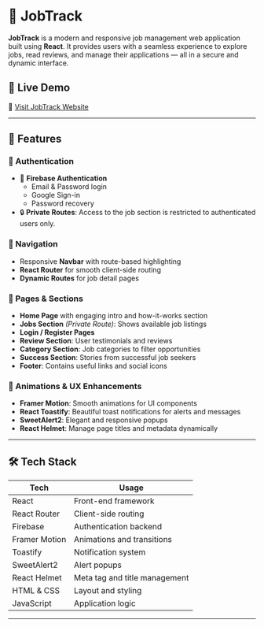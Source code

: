 # 🌟 JobTrack

**JobTrack** is a modern and responsive job management web application built using **React**. It provides users with a seamless experience to explore jobs, read reviews, and manage their applications — all in a secure and dynamic interface.

## 🚀 Live Demo

🔗 [Visit JobTrack Website](https://job-track-as9.netlify.app/)

---

## 📌 Features

### 🔐 Authentication

- 🔸 **Firebase Authentication**
  - Email & Password login
  - Google Sign-in
  - Password recovery
- 🔒 **Private Routes**: Access to the job section is restricted to authenticated users only.

### 🧭 Navigation

- Responsive **Navbar** with route-based highlighting
- **React Router** for smooth client-side routing
- **Dynamic Routes** for job detail pages

### 📂 Pages & Sections

- **Home Page** with engaging intro and how-it-works section
- **Jobs Section** _(Private Route)_: Shows available job listings
- **Login / Register Pages**
- **Review Section**: User testimonials and reviews
- **Category Section**: Job categories to filter opportunities
- **Success Section**: Stories from successful job seekers
- **Footer**: Contains useful links and social icons

### 💫 Animations & UX Enhancements

- **Framer Motion**: Smooth animations for UI components
- **React Toastify**: Beautiful toast notifications for alerts and messages
- **SweetAlert2**: Elegant and responsive popups
- **React Helmet**: Manage page titles and metadata dynamically

---

## 🛠️ Tech Stack

| Tech          | Usage                         |
| ------------- | ----------------------------- |
| React         | Front-end framework           |
| React Router  | Client-side routing           |
| Firebase      | Authentication backend        |
| Framer Motion | Animations and transitions    |
| Toastify      | Notification system           |
| SweetAlert2   | Alert popups                  |
| React Helmet  | Meta tag and title management |
| HTML & CSS    | Layout and styling            |
| JavaScript    | Application logic             |

---
